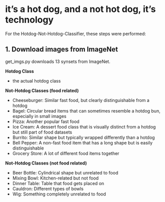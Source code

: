 # it’s a hot dog, and a not hot dog, it’s technology

For the Hotdog-Not-Hotdog-Classifier, these steps were performed:

## 1. Download images from ImageNet

get_imgs.py downloads 13 synsets from ImageNet. 

**Hotdog Class**
- the actual hotdog class
  
**Not-Hotdog Classes (food related)**
- Cheeseburger: Similar fast food, but clearly distinguishable from a hotdog
- Bagel: Circular bread items that can sometimes resemble a hotdog bun, especially in small images
- Pizza: Another popular fast food
- Ice Cream: A dessert food class that is visually distinct from a hotdog but still part of food datasets
- Burrito: Similar shape but typically wrapped differently than a hotdog
- Bell Pepper: A non-fast food item that has a long shape but is easily distinguishable
- Grocery Store: A lot of different food items together
  
**Not-Hotdog Classes (not food related)**
- Beer Bottle: Cylindrical shape but unrelated to food
- Mixing Bowl: Kitchen-related but not food
- Dinner Table: Table that food gets placed on
- Cauldron: Different types of bowls
- Wig: Something completely unrelated to food
